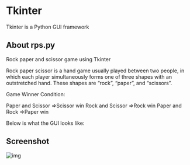 # Tkinter 

Tkinter is a Python GUI framework

## About rps.py
Rock paper and scissor game using Tkinter

Rock paper scissor is a hand game usually played between two people, 
in which each player simultaneously forms one of three shapes with an outstretched hand. 
These shapes are “rock”, “paper”, and “scissors”.

Game Winner Condition:

Paper and Scissor =>Scissor win
Rock and Scissor =>Rock win
Paper and Rock =>Paper win

Below is what the GUI looks like:

## Screenshot
![img](img.png)